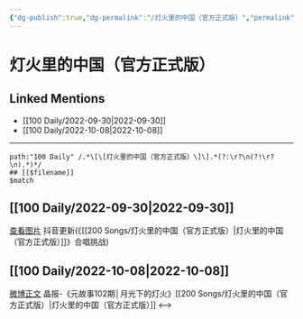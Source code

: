 ```yaml
---
{"dg-publish":true,"dg-permalink":"/灯火里的中国（官方正式版）","permalink":"/灯火里的中国（官方正式版）/"}
---
```


# 灯火里的中国（官方正式版）

## Linked Mentions
- [[100 Daily/2022-09-30\|2022-09-30]]
- [[100 Daily/2022-10-08\|2022-10-08]]


---

```expander
path:"100 Daily" /.*\[\[灯火里的中国（官方正式版）\]\].*(?:\r?\n(?!\r?\n).*)*/
## [[$filename]]
$match
```
## [[100 Daily/2022-09-30\|2022-09-30]]
[查看图片](https://wx2.sinaimg.cn/large/0088n2Pggy1h6p1fi466rj30ku1120v4.jpg) 抖音更新(《[[200 Songs/灯火里的中国（官方正式版）\|灯火里的中国（官方正式版）]]》合唱挑战)
## [[100 Daily/2022-10-08\|2022-10-08]]
[微博正文](http://weibo.com/1677991972/M7XJhA19c) 晶报-《元故事102期│月光下的灯火》[[200 Songs/灯火里的中国（官方正式版）\|灯火里的中国（官方正式版）]]
<-->

